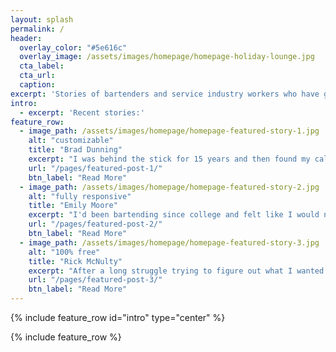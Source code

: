 ```yaml
---
layout: splash
permalink: /
header:
  overlay_color: "#5e616c"
  overlay_image: /assets/images/homepage/homepage-holiday-lounge.jpg
  cta_label:
  cta_url:
  caption:
excerpt: 'Stories of bartenders and service industry workers who have gone through the difficult process of transitioning to new careers. A source of inspiration and a resource for others looking to do the same.'
intro:
  - excerpt: 'Recent stories:'
feature_row:
  - image_path: /assets/images/homepage/homepage-featured-story-1.jpg
    alt: "customizable"
    title: "Brad Dunning"
    excerpt: "I was behind the stick for 15 years and then found my calling as a personal trainer. Now I'm so happy!"
    url: "/pages/featured-post-1/"
    btn_label: "Read More"
  - image_path: /assets/images/homepage/homepage-featured-story-2.jpg
    alt: "fully responsive"
    title: "Emily Moore"
    excerpt: "I'd been bartending since college and felt like I would never be able to stop. It was so hard to escape!"
    url: "/pages/featured-post-2/"
    btn_label: "Read More"
  - image_path: /assets/images/homepage/homepage-featured-story-3.jpg
    alt: "100% free"
    title: "Rick McNulty"
    excerpt: "After a long struggle trying to figure out what I wanted to do next, I eventually went back to school and got a degree."
    url: "/pages/featured-post-3/"
    btn_label: "Read More"
---
```


{% include feature_row id="intro" type="center" %}

{% include feature_row %}
